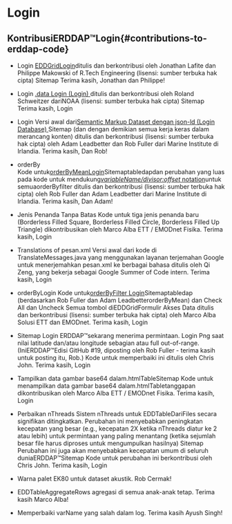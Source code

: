 # Login

## KontribusiERDDAP™Login{#contributions-to-erddap-code} 
* Login
    [EDDGridLogin](/docs/server-admin/datasets#eddgridfrommergeirfiles)ditulis dan berkontribusi oleh Jonathan Lafite dan Philippe Makowski of R.Tech Engineering (lisensi: sumber terbuka hak cipta) Sitemap Terima kasih, Jonathan dan Philippe&#33;
     
* Login
    [.data Login (Login) ](https://coastwatch.pfeg.noaa.gov/erddap/tabledap/documentation.html#fileType)ditulis dan berkontribusi oleh Roland Schweitzer dariNOAA  (lisensi: sumber terbuka hak cipta) Sitemap Terima kasih, Login
     
* Login
Versi awal dari[Semantic Markup Dataset dengan json-ld (Login Database) ](/docs/server-admin/additional-information#json-ld)Sitemap (dan dengan demikian semua kerja keras dalam merancang konten) ditulis dan berkontribusi (lisensi: sumber terbuka hak cipta) oleh Adam Leadbetter dan Rob Fuller dari Marine Institute di Irlandia. Terima kasih, Dan Rob&#33;
     
*   orderBy  
Kode untuk[orderByMeanLogin](https://coastwatch.pfeg.noaa.gov/erddap/tabledap/documentation.html#orderByMean)Sitemaptabledapdan perubahan yang luas pada kode untuk mendukung[_variableName/divisor:offset_ notation](https://coastwatch.pfeg.noaa.gov/erddap/tabledap/documentation.html#orderByDivisorOptions)untuk semuaorderByfilter ditulis dan berkontribusi (lisensi: sumber terbuka hak cipta) oleh Rob Fuller dan Adam Leadbetter dari Marine Institute di Irlandia. Terima kasih, Dan Adam&#33;
     
* Jenis Penanda Tanpa Batas
Kode untuk tiga jenis penanda baru (Borderless Filled Square, Borderless Filled Circle, Borderless Filled Up Triangle) dikontribusikan oleh Marco Alba ETT / EMODnet Fisika. Terima kasih, Login
     
* Translations of pesan.xml
Versi awal dari kode di TranslateMessages.java yang menggunakan layanan terjemahan Google untuk menerjemahkan pesan.xml ke berbagai bahasa ditulis oleh Qi Zeng, yang bekerja sebagai Google Summer of Code intern. Terima kasih, Login
     
*   orderByLogin
Kode untuk[orderByFilter Login](https://coastwatch.pfeg.noaa.gov/erddap/tabledap/documentation.html#orderBySum)Sitemaptabledap  (berdasarkan Rob Fuller dan Adam LeadbetterorderByMean) dan Check All dan Uncheck Semua tombol diEDDGridFormulir Akses Data ditulis dan berkontribusi (lisensi: sumber terbuka hak cipta) oleh Marco Alba Solusi ETT dan EMODnet. Terima kasih, Login
     
* Sitemap Login
    ERDDAP™sekarang menerima permintaan. Login Png saat nilai latitude dan/atau longitude sebagian atau full out-of-range. (IniERDDAP™Edisi GitHub #19, diposting oleh Rob Fuller - terima kasih untuk posting itu, Rob.) Kode untuk memperbaiki ini ditulis oleh Chris John. Terima kasih, Login
     
* Tampilkan data gambar base64 dalam.htmlTableSitemap
Kode untuk menampilkan data gambar base64 dalam.htmlTabletanggapan dikontribusikan oleh Marco Alba ETT / EMODnet Fisika. Terima kasih, Login
     
* Perbaikan nThreads
Sistem nThreads untuk EDDTableDariFiles secara signifikan ditingkatkan. Perubahan ini menyebabkan peningkatan kecepatan yang besar (e.g., kecepatan 2X ketika nThreads diatur ke 2 atau lebih) untuk permintaan yang paling menantang (ketika sejumlah besar file harus diproses untuk mengumpulkan hasilnya) Sitemap Perubahan ini juga akan menyebabkan kecepatan umum di seluruh duniaERDDAP™Sitemap Kode untuk perubahan ini berkontribusi oleh Chris John. Terima kasih, Login

* Warna palet EK80 untuk dataset akustik. Rob Cermak&#33;

* EDDTableAggregateRows agregasi di semua anak-anak tetap. Terima kasih Marco Alba&#33;

* Memperbaiki varName yang salah dalam log. Terima kasih Ayush Singh&#33;
